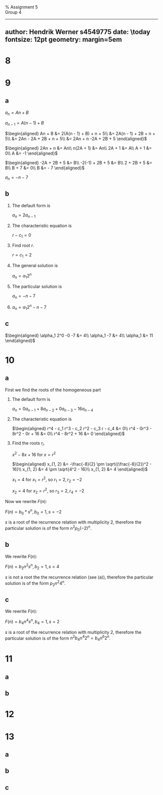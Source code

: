 % Assignment 5\
	Group 4

---
author: Hendrik Werner s4549775
date: \today
fontsize: 12pt
geometry: margin=5em
---

# 8

# 9
## a
$a_n = An + B$

$a_{n - 1} = A(n - 1) + B$

$\begin{aligned}
	An + B &= 2(A(n - 1) + B) + n + 5\\
	&= 2A(n - 1) + 2B + n + 5\\
	&= 2An - 2A + 2B + n + 5\\
	&= 2An + n -2A + 2B + 5
\end{aligned}$

$\begin{aligned}
	2An + n &= An\\
	n(2A + 1) &= An\\
	2A + 1 &= A\\
	A + 1 &= 0\\
	A &= -1
\end{aligned}$

$\begin{aligned}
	-2A + 2B + 5 &= B\\
	-2(-1) + 2B + 5 &= B\\
	2 + 2B + 5 &= B\\
	B + 7 &= 0\\
	B &= - 7
\end{aligned}$

$a_n = -n -7$

## b
1. The default form is

	$a_n = 2a_{n - 1}$

2. The characteristic equation is

	$r - c_1 = 0$

3. Find root $r$.

	$r = c_1 = 2$

4. The general solution is

	$a_n = \alpha_1 2^n$

5. The particular solution is

	$a_n = -n -7$

6. $a_n = \alpha_1 2^n -n -7$

## c
$\begin{aligned}
	\alpha_1 2^0 -0 -7 &= 4\\
	\alpha_1 -7 &= 4\\
	\alpha_1 &= 11
\end{aligned}$

# 10
## a
First we find the roots of the homogeneous part

1. The default form is

	$a_n = 0a_{n - 1} + 8a_{n - 2} + 0a_{n - 3} - 16a_{n - 4}$

2. The characteristic equation is

	$\begin{aligned}
		r^4 - c_1 r^3 - c_2 r^2 - c_3 r - c_4 &= 0\\
		r^4 - 0r^3 - 8r^2 - 0r + 16 &= 0\\
		r^4 - 8r^2 + 16 &= 0
	\end{aligned}$

3. Find the roots $r_i$.

	$x^2 - 8x + 16$ for $x = r^2$

	$\begin{aligned}
		x_{1, 2} &= -\frac{-8}{2} \pm \sqrt{(\frac{-8}{2})^2 - 16}\\
		x_{1, 2} &= 4 \pm \sqrt{4^2 - 16}\\
		x_{1, 2} &= 4
	\end{aligned}$

	$x_1 = 4$ for $x_1 = r^2$, so $r_1 = 2, r_2 = -2$

	$x_2 = 4$ for $x_2 = r^2$, so $r_3 = 2, r_4 = -2$

Now we rewrite $F(n)$:

$F(n) = b_0 * s^n, b_0 = 1, s = -2$

$s$ is a root of the recurrence relation with multiplicity 2, therefore the particular solution is of the form $n^2 p_0 (-2)^n$.

## b
We rewrite $F(n)$:

$F(n) = b_2 n^2 s^n, b_2 = 1, s = 4$

$s$ is not a root the the recurrence relation (see (a)), therefore the particular solution is of the form $p_2 n^2 4^n$.

## c
We rewrite $F(n)$:

$F(n) = b_4 n^4 s^n, b_4 = 1, s = 2$

$s$ is a root of the recurrence relation with multiplicity 2, therefore the particular solution is of the form $n^2 b_4 n^4 2^n = b_4 n^6 2^n$.

# 11
## a
## b

# 12

# 13
## a
## b
## c
